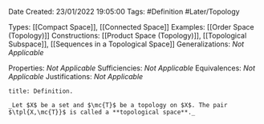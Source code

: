 <div class="topSpace"></div>

Date Created: 23/01/2022 19:05:00
Tags: #Definition #Later/Topology

Types: [[Compact Space]], [[Connected Space]]
Examples: [[Order Space (Topology)]]
Constructions: [[Product Space (Topology)]], [[Topological Subspace]], [[Sequences in a Topological Space]]
Generalizations: _Not Applicable_

Properties: _Not Applicable_
Sufficiencies: _Not Applicable_
Equivalences: _Not Applicable_
Justifications: _Not Applicable_

``` ad-Definition
title: Definition.

_Let $X$ be a set and $\mc{T}$ be a topology on $X$. The pair $\tpl{X,\mc{T}}$ is called a **topological space**._

```
